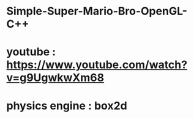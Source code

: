 # Simple-Super-Mario-Bro-OpenGL-C++
# youtube : https://www.youtube.com/watch?v=g9UgwkwXm68 
# physics engine : box2d
